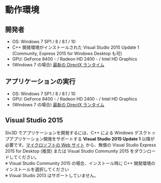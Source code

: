 ﻿# 動作環境

## 開発者
- OS: Windows 7 SP1 / 8 / 8.1 / 10
- C++ 開発環境がインストールされた Visual Studio 2015 Update 1 (Community, Express 2015 for Windows Desktop も可)
- GPU: GeForce 8400 - / Radeon HD 2400 - / Intel HD Graphics
- (Windows 7 の場合) <a href="https://www.microsoft.com/ja-jp/download/details.aspx?id=35&" target="_blank">最新の DirectX ランタイム</a>

## アプリケーションの実行
- OS: Windows 7 SP1 / 8 / 8.1 / 10
- GPU: GeForce 8400 - / Radeon HD 2400 - / Intel HD Graphics
- (Windows 7 の場合) <a href="https://www.microsoft.com/ja-jp/download/details.aspx?id=35&" target="_blank">最新の DirectX ランタイム</a>

## Visual Studio 2015
Siv3D でアプリケーションを開発するには、C++ による Windows デスクトップアプリケーション開発をサポートする **Visual Studio 2015 Update 1** 以降が必要です。<a href="https://www.visualstudio.com/ja-jp/downloads/download-visual-studio-vs" target="_blank">マイクロソフトの Web サイト</a> から、無償の Visual Studio Express 2015 for Desktop (推奨) または Visual Studio Community 2015 をダウンロードしてください。  
※ Visual Studio Community 2015 の場合、インストール時に C++ 開発環境のインストールを選択してください  
※ Visual Studio 2013 はサポートしていません。  
